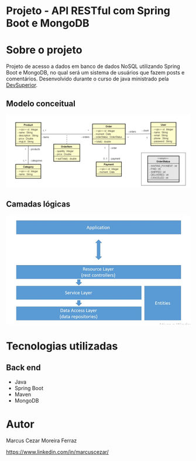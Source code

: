 # Projeto - API RESTful com Spring Boot e MongoDB

# Sobre o projeto

Projeto de acesso a dados em banco de dados NoSQL utilizando Spring Boot e MongoDB, no qual será um sistema de usuários que fazem posts e comentários. Desenvolvido durante o curso de java ministrado pela [DevSuperior](https://devsuperior.com "Site da DevSuperior").


## Modelo conceitual
![Modelo Conceitual](https://github.com/marcub/project_springboot_jpa/blob/main/assets/domain-model.png)

## Camadas lógicas
![Camadas Lógicas](https://github.com/marcub/project_springboot_jpa/blob/main/assets/layout-layers.png)

# Tecnologias utilizadas
## Back end
- Java
- Spring Boot
- Maven
- MongoDB

# Autor

Marcus Cezar Moreira Ferraz

https://www.linkedin.com/in/marcuscezar/
